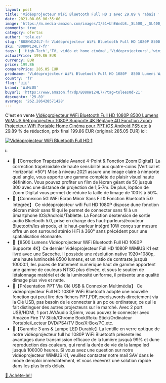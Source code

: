 ```yaml
---
layout: post
title: 'Vidéoprojecteur WiFi Bluetooth Full HD 1 avec 29.89 % rabais '
date: 2021-08-06 06:35:00
image: 'https://m.media-amazon.com/images/I/51+bhEWndbS._SL500_._SL400_.jpg'
comments: true
category: ofertas
author: 'tole.es'
slug: 'B08KW124L7-fr Vidéoprojecteur WiFi Bluetooth Full HD 1080P 8500 Lumens...'
sku: 'B08KW124L7-fr'
tags: [ 'High-Tech','TV, vidéo et home cinéma','Vidéoprojecteurs','wimius', ]
actualPrice: 199.86 EUR
currency: EUR
price: 199.86
comparePrice: 285.05 EUR
prodname: 'Vidéoprojecteur WiFi Bluetooth Full HD 1080P  8500 Lumens WiMiUS Rétroprojecteur 1080P Supporte 4K Réglage 4D Fonction Zoom Projecteur WiFi Portable Home Cinéma pour PPT iOS Android PS5 etc'
country: 'fr'
flag: '🇫🇷'
brand: 'WiMiUS'
buyurl: 'https://www.amazon.fr/dp/B08KW124L7/?tag=tolees0d-21'
descuento: '29.89'
average: '262.286428571428'
---
```


C'est en vente [Vidéoprojecteur WiFi Bluetooth Full HD 1080P  8500 Lumens WiMiUS Rétroprojecteur 1080P Supporte 4K Réglage 4D Fonction Zoom Projecteur WiFi Portable Home Cinéma pour PPT iOS Android PS5 etc](https://www.amazon.fr/dp/B08KW124L7/?tag=tolees0d-21)  à  29.89 % de réduction, prix final  199.86 EUR (original: 285.05 EUR) ici:

[![Vidéoprojecteur WiFi Bluetooth Full HD 1](https://m.media-amazon.com/images/I/51+bhEWndbS._SL500_._SL400_.jpg)](https://www.amazon.fr/dp/B08KW124L7/?tag=tolees0d-21)

ℹ️:

- 💖【Correction Trapézoïdale Avancé 4-Point & Fonction Zoom Digital】La correction trapézoïdale de haute sensibilité aux quatre-coins (Vertical et Horizontal ±50°) Mise à niveau 2021 assure une image claire à nimporte quel angle, vous apporte une gamme complète de plaisir visuel haute définition. Vous pouvez profiter un film de lécran géant de 50 jusquà 300 avec une distance de projection de 1,5-7m. De plus, loption de Zoom Digital vous permet de réduire la taille de limage de 100% à 50%.
- 💖【Connexion 5G WiFi Écran Miroir Sans Fil & Fonction Bluetooth 5.0 Intégrée】 Ce vidéoprojecteur wifi Full HD 1080P dispose dune fonction décran miroir sans fil qui le permet de connecter sans fil à un Smartphone IOS/Android/Tablette. La Fonction dextension de sortie audio Bluetooth 5.0, prise en charge des haut-parleurs/écouteur Bluetooth/les airpods, et le haut-parleur intégré 10W conçu sur mesure offre un son surround stéréo HiFi à 360° sans précédent pour une spatialisation étonnante.
- 💖【8500 Lumens Vidéoprojecteur WiFi Bluetooth Full HD 1080P Supporte 4K】Ce dernier Vidéoprojecteur Full HD 1080P WiMiUS K1 est livré avec une Sacoche. Il possède une résolution native 1920*1080p, une haute luminosité 8500 lumens, et un ratio de contraste jusquà 10000:1, les puces de traitement numérique haut de gamme apportent une gamme de couleurs NTSC plus élevée, et sous le soutien de létalonnage matériel et de la luminosité uniforme, il présente une qualité dimage plus vive et nette.
- 💖【Présentation PPT Via Clé USB & Connexion Multimédia】 Ce vidéoprojecteur Full HD 1080P WiFi Bluetooth adopte une nouvelle fonction qui peut lire des fichers PPT,PDF,excels,words directement via la Clé USB, pas besoin de le connecter à un pc ou ordinateur, ce qui le fait distinguer des autres projecteurs sur le marché. Avec 2 port USB/HDMI, 1 port AV/Audio 3,5mm, vous pouvez le connecter avec Amazon Fire TV Stick/Chrome Book/Roku Stick/Ordinateur Portable/Lecteur DVD/PS4/TV Box/X-Box/PC,etc.
- 💖【Garantie 3 ans & Lampe LED Durable】La lentille en verre optique de notre vidéoprojecteur full hd 1080P WiFi Bluetooth présente les avantages dune transmission efficace de la lumière jusquà 99% et dune reproduction des couleurs, qui rend la durée de vie de la lampe led jusquà 100000 heures. Si vous avez une question sur notre vidéoprojecteur WiMiUS K1, veuillez contacter notre mail SAV dans le mode demploi immédiatement, et vous recevrez une solution rapide dans les plus brefs délais.

[🛒 Achète-le!!](https://www.amazon.fr/dp/B08KW124L7/?tag=tolees0d-21)
